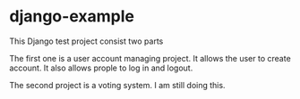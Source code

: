 # django-example

This Django test project consist two parts

The first one is a user account managing project. It allows the user to create account. It also allows prople to log in and logout.

The second project is a voting system. I am still doing this. 
